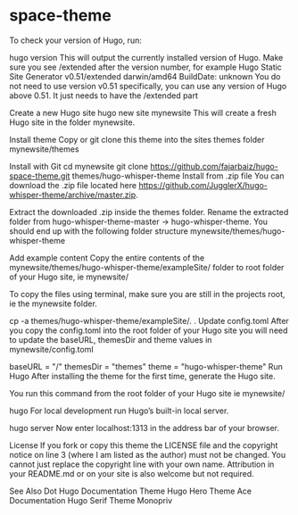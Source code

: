 # space-theme

To check your version of Hugo, run:

hugo version
This will output the currently installed version of Hugo. Make sure you see /extended after the version number, for example Hugo Static Site Generator v0.51/extended darwin/amd64 BuildDate: unknown You do not need to use version v0.51 specifically, you can use any version of Hugo above 0.51. It just needs to have the /extended part

Create a new Hugo site 
hugo new site mynewsite
This will create a fresh Hugo site in the folder mynewsite.

Install theme 
Copy or git clone this theme into the sites themes folder mynewsite/themes

Install with Git 
cd mynewsite
git clone https://github.com/fajarbaiz/hugo-space-theme.git themes/hugo-whisper-theme
Install from .zip file 
You can download the .zip file located here https://github.com/JugglerX/hugo-whisper-theme/archive/master.zip.

Extract the downloaded .zip inside the themes folder. Rename the extracted folder from hugo-whisper-theme-master -> hugo-whisper-theme. You should end up with the following folder structure mynewsite/themes/hugo-whisper-theme

Add example content 
Copy the entire contents of the mynewsite/themes/hugo-whisper-theme/exampleSite/ folder to root folder of your Hugo site, ie mynewsite/

To copy the files using terminal, make sure you are still in the projects root, ie the mynewsite folder.

cp -a themes/hugo-whisper-theme/exampleSite/. .
Update config.toml 
After you copy the config.toml into the root folder of your Hugo site you will need to update the baseURL, themesDir and theme values in mynewsite/config.toml

baseURL = "/"
themesDir = "themes"
theme = "hugo-whisper-theme"
Run Hugo 
After installing the theme for the first time, generate the Hugo site.

You run this command from the root folder of your Hugo site ie mynewsite/

hugo
For local development run Hugo’s built-in local server.

hugo server
Now enter localhost:1313 in the address bar of your browser.

License 
If you fork or copy this theme the LICENSE file and the copyright notice on line 3 (where I am listed as the author) must not be changed. You cannot just replace the copyright line with your own name. Attribution in your README.md or on your site is also welcome but not required.

See Also
Dot Hugo Documentation Theme
Hugo Hero Theme
Ace Documentation
Hugo Serif Theme
Monopriv
